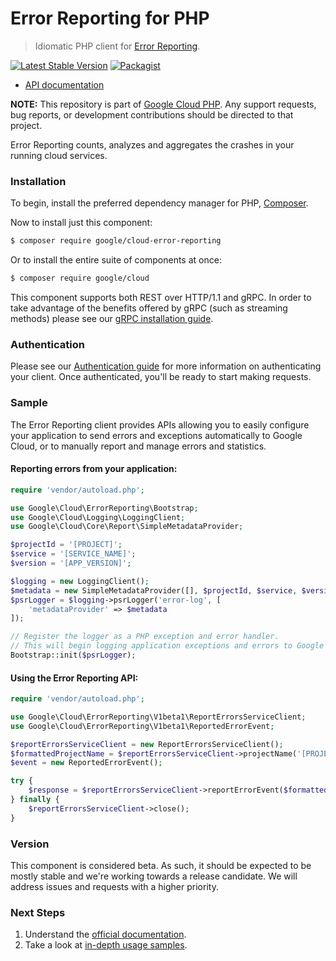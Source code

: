 # Error Reporting for PHP

> Idiomatic PHP client for [Error Reporting](https://cloud.google.com/error-reporting/).

[![Latest Stable Version](https://poser.pugx.org/google/cloud-error-reporting/v/stable)](https://packagist.org/packages/google/cloud-error-reporting) [![Packagist](https://img.shields.io/packagist/dm/google/cloud-error-reporting.svg)](https://packagist.org/packages/google/cloud-error-reporting)

* [API documentation](http://googleapis.github.io/google-cloud-php/#/docs/cloud-error-reporting/latest)

**NOTE:** This repository is part of [Google Cloud PHP](https://github.com/googleapis/google-cloud-php). Any
support requests, bug reports, or development contributions should be directed to
that project.

Error Reporting counts, analyzes and aggregates the crashes in your running cloud services.

### Installation

To begin, install the preferred dependency manager for PHP, [Composer](https://getcomposer.org/).

Now to install just this component:

```sh
$ composer require google/cloud-error-reporting
```

Or to install the entire suite of components at once:

```sh
$ composer require google/cloud
```

This component supports both REST over HTTP/1.1 and gRPC. In order to take advantage of the benefits offered by gRPC (such as streaming methods)
please see our [gRPC installation guide](https://cloud.google.com/php/grpc).

### Authentication

Please see our [Authentication guide](https://github.com/googleapis/google-cloud-php/blob/master/AUTHENTICATION.md) for more information
on authenticating your client. Once authenticated, you'll be ready to start making requests.

### Sample

The Error Reporting client provides APIs allowing you to easily configure your application to send errors and exceptions automatically to Google Cloud, or to manually report and manage errors and statistics.

#### Reporting errors from your application:

```php
require 'vendor/autoload.php';

use Google\Cloud\ErrorReporting\Bootstrap;
use Google\Cloud\Logging\LoggingClient;
use Google\Cloud\Core\Report\SimpleMetadataProvider;

$projectId = '[PROJECT]';
$service = '[SERVICE_NAME]';
$version = '[APP_VERSION]';

$logging = new LoggingClient();
$metadata = new SimpleMetadataProvider([], $projectId, $service, $version);
$psrLogger = $logging->psrLogger('error-log', [
    'metadataProvider' => $metadata
]);

// Register the logger as a PHP exception and error handler.
// This will begin logging application exceptions and errors to Google Cloud.
Bootstrap::init($psrLogger);
```

#### Using the Error Reporting API:

```php
require 'vendor/autoload.php';

use Google\Cloud\ErrorReporting\V1beta1\ReportErrorsServiceClient;
use Google\Cloud\ErrorReporting\V1beta1\ReportedErrorEvent;

$reportErrorsServiceClient = new ReportErrorsServiceClient();
$formattedProjectName = $reportErrorsServiceClient->projectName('[PROJECT]');
$event = new ReportedErrorEvent();

try {
    $response = $reportErrorsServiceClient->reportErrorEvent($formattedProjectName, $event);
} finally {
    $reportErrorsServiceClient->close();
}
```

### Version

This component is considered beta. As such, it should be expected to be mostly
stable and we're working towards a release candidate. We will address issues
and requests with a higher priority.

### Next Steps

1. Understand the [official documentation](https://cloud.google.com/error-reporting/docs/).
2. Take a look at [in-depth usage samples](https://github.com/GoogleCloudPlatform/php-docs-samples/tree/master/error_reporting).
